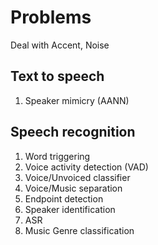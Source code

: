 # Problems

Deal with Accent, Noise

## Text to speech

1. Speaker mimicry (AANN)

## Speech recognition

1. Word triggering
2. Voice activity detection (VAD)
3. Voice/Unvoiced classifier
4. Voice/Music separation
5. Endpoint detection
6. Speaker identification
7. ASR
8. Music Genre classification

